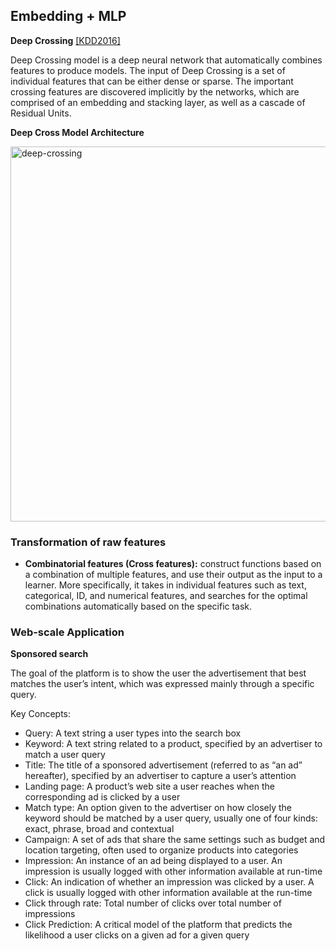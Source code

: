 ## Embedding + MLP

**Deep Crossing** [[KDD2016]](https://www.kdd.org/kdd2016/papers/files/adf0975-shanA.pdf)

Deep Crossing model is a deep neural network that automatically combines features to produce models. The input of Deep Crossing is a set of individual features that can be either dense or sparse. The important crossing features are discovered implicitly by the networks, which are comprised of an embedding and stacking layer, as well as a cascade of Residual Units.

**Deep Cross Model Architecture**

<img src="https://github.com/zixi-liu/Sparrow-Recsys/blob/main/Knowledge-Base/Img/deep-crossing.png" alt="deep-crossing" width = "600px" />

### Transformation of raw features

- **Combinatorial features (Cross features):** construct functions based on a combination of multiple features, and use their output as the input to a
learner. More specifically, it takes in individual features such as text, categorical, ID, and numerical features, and searches for the optimal combinations automatically based on the specific task.

### Web-scale Application

**Sponsored search**

The goal of the platform is to show the user the advertisement that best matches the user’s intent, which was expressed mainly through a specific query.

Key Concepts:

- Query: A text string a user types into the search box
- Keyword: A text string related to a product, specified by an advertiser to match a user query
- Title: The title of a sponsored advertisement (referred to as “an ad” hereafter), specified by an advertiser to capture a user’s attention
- Landing page: A product’s web site a user reaches when the corresponding ad is clicked by a user
- Match type: An option given to the advertiser on how closely the keyword should be matched by a user query, usually one of four kinds: exact, phrase, broad and contextual
- Campaign: A set of ads that share the same settings such as budget and location targeting, often used to organize products into categories 
- Impression: An instance of an ad being displayed to a user. An impression is usually logged with other information
available at run-time
- Click: An indication of whether an impression was clicked by a user. A click is usually logged with other information available at the run-time
- Click through rate: Total number of clicks over total number of impressions
- Click Prediction: A critical model of the platform that predicts the likelihood a user clicks on a given ad for a given query
